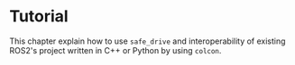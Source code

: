 # Tutorial

This chapter explain how to use `safe_drive` and
interoperability of existing ROS2's project written in C++ or Python
by using `colcon`.
